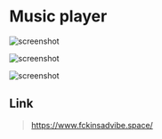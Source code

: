 
# Music player

![screenshot](https://i.imgur.com/K0iNlP9.png "screenshot")

![screenshot](https://i.imgur.com/Dw9PmIe.png "screenshot")

![screenshot](https://i.imgur.com/mSOwtv2.png "screenshot")

## Link

> https://www.fckinsadvibe.space/



